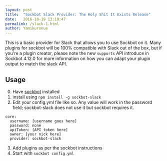 ```yaml
---
layout: post
title:  "Sockbot Slack Provider: The Holy Shit It Exists Release"
date:   2016-10-19 13:10:47
permalink: /slack-1.html
author: Yamikuronue
---
```

 
This is a basic provider for Slack that allows you to use Sockbot on it. Many plugins for sockbot will be 100% compatible with Slack out of the box, but if you're a plugin creator, please note the new `supports` API introduce in Sockbot 4.12.0 for more information on how you can adapt your plugin output to match the slack API.


## Usage
0. Have [sockbot](https://github.com/SockDrawer/Sockbot) installed
1. install using `npm install -g sockbot-slack`
2. Edit your config.yml file like so. Any value will work in the password field; sockbot-slack does not use it but sockbot requires it.

```
core:
  username: [username goes here]
  password: none
  apiToken: [API token here]
  owner: [your nick here]
  provider: sockbot-slack
```

3. Add plugins as per the sockbot instructions
4. Start with `sockbot config.yml`

